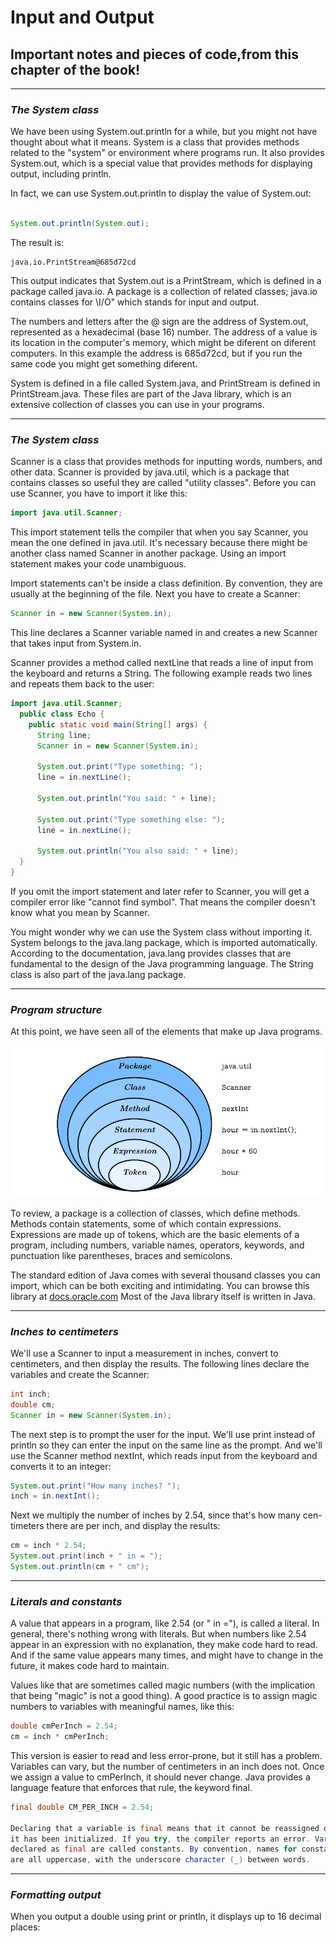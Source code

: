 # Input and Output
## Important notes and pieces of code,from this chapter of the book!

___
### *The System class*

We have been using System.out.println for a while, but you might not
have thought about what it means. System is a class that provides methods
related to the "system" or environment where programs run. It also provides
System.out, which is a special value that provides methods for displaying
output, including println.

In fact, we can use System.out.println to display the value of System.out:

```java

System.out.println(System.out);

```

The result is:

    java.io.PrintStream@685d72cd
    
This output indicates that System.out is a PrintStream, which is defined in a
package called java.io. A package is a collection of related classes; java.io
contains classes for \I/O" which stands for input and output.

The numbers and letters after the @ sign are the address of System.out,
represented as a hexadecimal (base 16) number. The address of a value is
its location in the computer's memory, which might be diferent on diferent
computers. In this example the address is 685d72cd, but if you run the same
code you might get something diferent.

System is defined in a file called System.java, and
PrintStream is defined in PrintStream.java. These files are part of the
Java library, which is an extensive collection of classes you can use in your
programs.

___
### *The System class*

Scanner is a class that provides methods for inputting words,
numbers, and other data. Scanner is provided by java.util, which is a
package that contains classes so useful they are called "utility classes". Before
you can use Scanner, you have to import it like this:

```java
import java.util.Scanner;
```

This import statement tells the compiler that when you say Scanner, you
mean the one defined in java.util. It's necessary because there might be
another class named Scanner in another package. Using an import statement
makes your code unambiguous.

Import statements can't be inside a class definition. By convention, they are
usually at the beginning of the file.
Next you have to create a Scanner:

```java
Scanner in = new Scanner(System.in);
```

This line declares a Scanner variable named in and creates a new Scanner
that takes input from System.in.

Scanner provides a method called nextLine that reads a line of input from
the keyboard and returns a String. The following example reads two lines
and repeats them back to the user:

```java
import java.util.Scanner;
  public class Echo {
    public static void main(String[] args) {
      String line;
      Scanner in = new Scanner(System.in);
      
      System.out.print("Type something: ");
      line = in.nextLine();
      
      System.out.println("You said: " + line);
        
      System.out.print("Type something else: ");
      line = in.nextLine();
      
      System.out.println("You also said: " + line);
  }
}
```

If you omit the import statement and later refer to Scanner, you will get a
compiler error like "cannot find symbol". That means the compiler doesn't
know what you mean by Scanner.

You might wonder why we can use the System class without importing it.
System belongs to the java.lang package, which is imported automatically.
According to the documentation, java.lang provides classes that are fundamental 
to the design of the Java programming language. The String class
is also part of the java.lang package.

___
### *Program structure*

At this point, we have seen all of the elements that make up Java programs.

![Image of all of the elements that make up Java programs](https://github.com/NikolaOjkicCode/Humble_Beginnings/blob/main/Think_Java_Book/Miscellaneous/Screenshot%20(4).png)

To review, a package is a collection of classes, which define methods. Methods
contain statements, some of which contain expressions. Expressions are made
up of tokens, which are the basic elements of a program, including numbers,
variable names, operators, keywords, and punctuation like parentheses, braces
and semicolons.

The standard edition of Java comes with several thousand classes you can
import, which can be both exciting and intimidating. You can browse this
library at [docs.oracle.com](http://docs.oracle.com/javase/8/docs/api/)
Most of the Java library itself is written in Java.

___
### *Inches to centimeters*

We'll use a Scanner to input a measurement
in inches, convert to centimeters, and then display the results. The following
lines declare the variables and create the Scanner:

```java
int inch;
double cm;
Scanner in = new Scanner(System.in);
```

The next step is to prompt the user for the input. We'll use print instead
of println so they can enter the input on the same line as the prompt. And
we'll use the Scanner method nextInt, which reads input from the keyboard
and converts it to an integer:

```java
System.out.print("How many inches? ");
inch = in.nextInt();
```

Next we multiply the number of inches by 2.54, since that's how many cen-
timeters there are per inch, and display the results:

```java
cm = inch * 2.54;
System.out.print(inch + " in = ");
System.out.println(cm + " cm");
```
___
### *Literals and constants*

A value that appears in a program, like 2.54 (or " in ="), is called a literal.
In general, there's nothing wrong with literals. But when numbers like 2.54
appear in an expression with no explanation, they make code hard to read.
And if the same value appears many times, and might have to change in the
future, it makes code hard to maintain.

Values like that are sometimes called magic numbers (with the implication
that being "magic" is not a good thing). A good practice is to assign magic
numbers to variables with meaningful names, like this:

```java
double cmPerInch = 2.54;
cm = inch * cmPerInch;
```

This version is easier to read and less error-prone, but it still has a problem.
Variables can vary, but the number of centimeters in an inch does not. Once we
assign a value to cmPerInch, it should never change. Java provides a language
feature that enforces that rule, the keyword final.

```java
final double CM_PER_INCH = 2.54;

Declaring that a variable is final means that it cannot be reassigned once
it has been initialized. If you try, the compiler reports an error. Variables
declared as final are called constants. By convention, names for constants
are all uppercase, with the underscore character (_) between words.
```

___
### *Formatting output*

When you output a double using print or println, it displays up to 16
decimal places:
